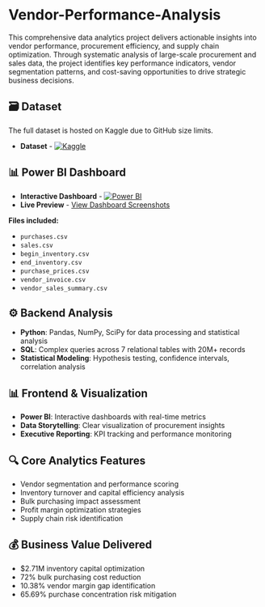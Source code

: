 # Vendor-Performance-Analysis

This comprehensive data analytics project delivers actionable insights into vendor performance, procurement efficiency, and supply chain optimization. Through systematic analysis of large-scale procurement and sales data, the project identifies key performance indicators, vendor segmentation patterns, and cost-saving opportunities to drive strategic business decisions.

## 🗃️ Dataset
The full dataset is hosted on Kaggle due to GitHub size limits.
- **Dataset** - [![Kaggle](https://img.shields.io/badge/Kaggle-Dataset-blue?logo=kaggle)](https://www.kaggle.com/datasets/harshmadhavan/vendor-performance-analysis)

## 📊 Power BI Dashboard
- **Interactive Dashboard** - [![Power BI](https://img.shields.io/badge/Power_BI-Dashboard-F2C811?logo=powerbi)](https://app.powerbi.com/[your-dashboard-link](https://app.powerbi.com/view?r=eyJrIjoiNWU1M2ZhN2UtNDA4OC00OTg3LTliMWYtY2YxZGQyMTY3NTRhIiwidCI6ImM2ZTU0OWIzLTVmNDUtNDAzMi1hYWU5LWQ0MjQ0ZGM1YjJjNCJ9))
- **Live Preview** - [View Dashboard Screenshots](#dashboard-screenshots)

**Files included:**
- `purchases.csv`
- `sales.csv` 
- `begin_inventory.csv`
- `end_inventory.csv`
- `purchase_prices.csv`
- `vendor_invoice.csv`
- `vendor_sales_summary.csv`

## ⚙️ Backend Analysis
- **Python**: Pandas, NumPy, SciPy for data processing and statistical analysis
- **SQL**: Complex queries across 7 relational tables with 20M+ records
- **Statistical Modeling**: Hypothesis testing, confidence intervals, correlation analysis

## 📊 Frontend & Visualization
- **Power BI**: Interactive dashboards with real-time metrics
- **Data Storytelling**: Clear visualization of procurement insights
- **Executive Reporting**: KPI tracking and performance monitoring

## 🔍 Core Analytics Features
- Vendor segmentation and performance scoring
- Inventory turnover and capital efficiency analysis
- Bulk purchasing impact assessment
- Profit margin optimization strategies
- Supply chain risk identification

## 💰 Business Value Delivered
- $2.71M inventory capital optimization
- 72% bulk purchasing cost reduction
- 10.38% vendor margin gap identification
- 65.69% purchase concentration risk mitigation
